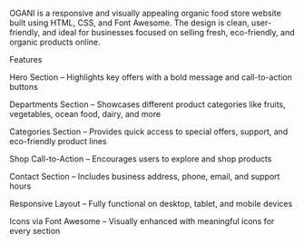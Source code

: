 OGANI is a responsive and visually appealing organic food store website built using HTML, CSS, and Font Awesome. The design is clean, user-friendly, and ideal for businesses focused on selling fresh, eco-friendly, and organic products online.

 Features
 
 Hero Section – Highlights key offers with a bold message and call-to-action buttons

 Departments Section – Showcases different product categories like fruits, vegetables, ocean food, dairy, and more

 Categories Section – Provides quick access to special offers, support, and eco-friendly product lines

Shop Call-to-Action – Encourages users to explore and shop products

 Contact Section – Includes business address, phone, email, and support hours

 Responsive Layout – Fully functional on desktop, tablet, and mobile devices

 Icons via Font Awesome – Visually enhanced with meaningful icons for every section
